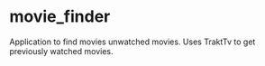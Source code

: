 # movie_finder
Application to find movies unwatched movies. Uses TraktTv to get previously watched movies.
